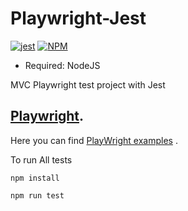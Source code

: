 # Playwright-Jest
[![jest](https://facebook.github.io/jest/img/jest-badge.svg)](https://github.com/facebook/jest)
[![NPM](https://img.shields.io/badge/npm-v%200.1.0-orange)](https://github.com/77ripdrive/Playwright-Jest)
* Required: NodeJS

MVC Playwright test project with Jest

## [Playwright](https://playwright.dev/). 
Here you can find [PlayWright examples](https://github.com/playwright-community) .

To  run  All tests

`npm install` 

`npm run test`

